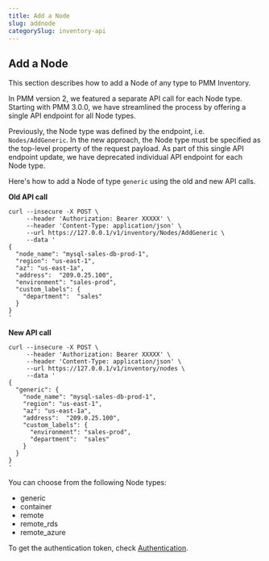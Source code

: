 ```yaml
---
title: Add a Node
slug: addnode
categorySlug: inventory-api
---
```


## Add a Node

This section describes how to add a Node of any type to PMM Inventory.

In PMM version 2, we featured a separate API call for each Node type. Starting with PMM 3.0.0, we have streamlined the process by offering a single API endpoint for all Node types. 

Previously, the Node type was defined by the endpoint, i.e. `Nodes/AddGeneric`. In the new approach, the Node type must be specified as the top-level property of the request payload. As part of this single API endpoint update, we have deprecated individual API endpoint for each Node type.

Here's how to add a Node of type `generic` using the old and new API calls.

**Old API call**
  
```shell
curl --insecure -X POST \
     --header 'Authorization: Bearer XXXXX' \
     --header 'Content-Type: application/json' \
     --url https://127.0.0.1/v1/inventory/Nodes/AddGeneric \
     --data '
{
  "node_name": "mysql-sales-db-prod-1",
  "region": "us-east-1",
  "az": "us-east-1a",
  "address":  "209.0.25.100",
  "environment": "sales-prod",
  "custom_labels": {
    "department":  "sales"
  }
}
'
```

**New API call**

```shell
curl --insecure -X POST \
     --header 'Authorization: Bearer XXXXX' \
     --header 'Content-Type: application/json' \
     --url https://127.0.0.1/v1/inventory/nodes \
     --data '
{
  "generic": {
    "node_name": "mysql-sales-db-prod-1",
    "region": "us-east-1",
    "az": "us-east-1a",
    "address":  "209.0.25.100",
    "custom_labels": {
      "environment": "sales-prod",
      "department":  "sales"
    }
  }
}
'
```

You can choose from the following Node types:

- generic
- container
- remote
- remote_rds
- remote_azure

To get the authentication token, check [Authentication](ref:authentication).
